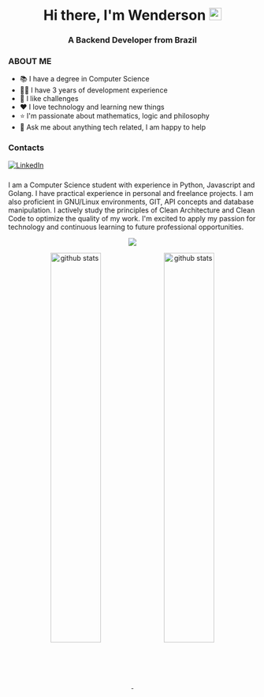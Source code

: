 <h1 align="center">Hi there, I'm Wenderson <img src="https://media.giphy.com/media/hvRJCLFzcasrR4ia7z/giphy.gif" width="25px"></h1>
<h3 align="center">A Backend Developer from Brazil</h3>


### ABOUT ME

* 📚 I have a degree in Computer Science
* 👨‍💻 I have 3 years of development experience
* 💪 I like challenges
* ❤️ I love technology and learning new things
* ⭐ I'm passionate about mathematics, logic and philosophy
* 💬 Ask me about anything tech related, I am happy to help

### Contacts


<a href="https://www.linkedin.com/in/wendersonomelo/"> 
    <img src="https://skillicons.dev/icons?i=linkedin" alt="LinkedIn" />
</a>
  

### 
I am a Computer Science student with experience in Python, Javascript and Golang. I have practical experience in personal and freelance projects. I am also proficient in GNU/Linux environments, GIT, API concepts and database manipulation. I actively study the principles of Clean Architecture and Clean Code to optimize the quality of my work. I'm excited to apply my passion for technology and continuous learning to future professional opportunities.
<p align="center">
  <a href="https://skillicons.dev">
    <img src="https://skillicons.dev/icons?i=python,go,javascript,c,css,html,django,flask,git,docker,mysql,postgres,redis,sqlite,nginx,jquery,ubuntu,linux,github,vscode,bash,sklearn" />
  </a>
</p>

<p align="center">
    <a target="_blank" href="https://github.com/wendersoon">
        <img src="https://github-readme-stats.vercel.app/api/top-langs/?username=wendersoon&layout=compact&theme=gotham" alt="github stats" width="45%" align="center"/>
    </a>
    <a target="_blank" href="https://github.com/wendersoon">
       <img src="https://github-readme-stats.vercel.app/api?username=wendersoon&show_icons=true&theme=gotham" alt="github stats" width="45%" align="center"/>
    </a>
</p>


